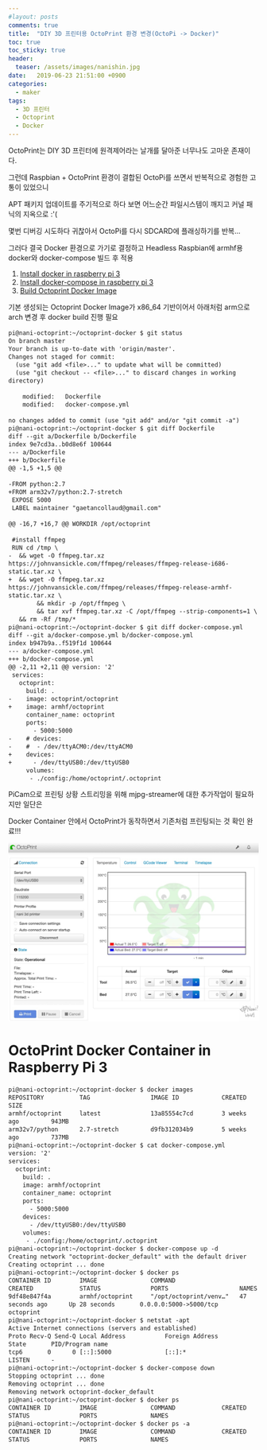 ```yaml
---
#layout: posts
comments: true
title:  "DIY 3D 프린터용 OctoPrint 환경 변경(OctoPi -> Docker)"
toc: true
toc_sticky: true
header:
  teaser: /assets/images/nanishin.jpg
date:   2019-06-23 21:51:00 +0900
categories:
  - maker
tags:
  - 3D 프린터
  - Octoprint
  - Docker
---
```

OctoPrint는 DIY 3D 프린터에 원격제어라는 날개를 달아준 너무나도 고마운 존재이다.

그런데 Raspbian + OctoPrint 환경이 결합된 OctoPi를 쓰면서 반복적으로 경험한 고통이 있었으니

APT 패키지 업데이트를 주기적으로 하다 보면 어느순간 파일시스템이 깨지고 커널 패닉의 지옥으로 :'(

몇번 디버깅 시도하다 귀찮아서 OctoPi를 다시 SDCARD에 플래싱하기를 반복...

그러다 결국 Docker 환경으로 가기로 결정하고 Headless Raspbian에 armhf용 docker와 docker-compose 빌드 후 적용

1. [Install docker in raspberry pi 3](https://blog.docker.com/2019/03/happy-pi-day-docker-raspberry-pi/)
2. [Install docker-compose in raspberry pi 3](https://www.berthon.eu/2019/revisiting-getting-docker-compose-on-raspberry-pi-arm-the-easy-way/)
3. [Build Octoprint Docker Image](https://github.com/OctoPrint/docker)

기본 생성되는 Octoprint Docker Image가 x86_64 기반이어서 아래처럼 arm으로 arch 변경 후 docker build 진행 필요
```shell
pi@nani-octoprint:~/octoprint-docker $ git status
On branch master
Your branch is up-to-date with 'origin/master'.
Changes not staged for commit:
  (use "git add <file>..." to update what will be committed)
  (use "git checkout -- <file>..." to discard changes in working directory)

	modified:   Dockerfile
	modified:   docker-compose.yml

no changes added to commit (use "git add" and/or "git commit -a")
pi@nani-octoprint:~/octoprint-docker $ git diff Dockerfile
diff --git a/Dockerfile b/Dockerfile
index 9e7cd3a..b0d8e6f 100644
--- a/Dockerfile
+++ b/Dockerfile
@@ -1,5 +1,5 @@

-FROM python:2.7
+FROM arm32v7/python:2.7-stretch
 EXPOSE 5000
 LABEL maintainer "gaetancollaud@gmail.com"

@@ -16,7 +16,7 @@ WORKDIR /opt/octoprint

 #install ffmpeg
 RUN cd /tmp \
-  && wget -O ffmpeg.tar.xz https://johnvansickle.com/ffmpeg/releases/ffmpeg-release-i686-static.tar.xz \
+  && wget -O ffmpeg.tar.xz https://johnvansickle.com/ffmpeg/releases/ffmpeg-release-armhf-static.tar.xz \
        && mkdir -p /opt/ffmpeg \
        && tar xvf ffmpeg.tar.xz -C /opt/ffmpeg --strip-components=1 \
   && rm -Rf /tmp/*
pi@nani-octoprint:~/octoprint-docker $ git diff docker-compose.yml
diff --git a/docker-compose.yml b/docker-compose.yml
index b947b9a..f519f1d 100644
--- a/docker-compose.yml
+++ b/docker-compose.yml
@@ -2,11 +2,11 @@ version: '2'
 services:
   octoprint:
     build: .
-    image: octoprint/octoprint
+    image: armhf/octoprint
     container_name: octoprint
     ports:
       - 5000:5000
-    # devices:
-    #  - /dev/ttyACM0:/dev/ttyACM0
+    devices:
+      - /dev/ttyUSB0:/dev/ttyUSB0
     volumes:
      - ./config:/home/octoprint/.octoprint
```

PiCam으로 프린팅 상황 스트리밍을 위해 mjpg-streamer에 대한 추가작업이 필요하지만 일단은

Docker Container 안에서 OctoPrint가 동작하면서 기존처럼 프린팅되는 것 확인 완료!!!

![OctoPrint in Docker](/assets/images/octoprint_in_docker.jpg)

# OctoPrint Docker Container in Raspberry Pi 3
```shell
pi@nani-octoprint:~/octoprint-docker $ docker images
REPOSITORY          TAG                 IMAGE ID            CREATED             SIZE
armhf/octoprint     latest              13a85554c7cd        3 weeks ago         943MB
arm32v7/python      2.7-stretch         d9fb312034b9        5 weeks ago         737MB
pi@nani-octoprint:~/octoprint-docker $ cat docker-compose.yml
version: '2'
services:
  octoprint:
    build: .
    image: armhf/octoprint
    container_name: octoprint
    ports:
      - 5000:5000
    devices:
      - /dev/ttyUSB0:/dev/ttyUSB0
    volumes:
     - ./config:/home/octoprint/.octoprint
pi@nani-octoprint:~/octoprint-docker $ docker-compose up -d
Creating network "octoprint-docker_default" with the default driver
Creating octoprint ... done
pi@nani-octoprint:~/octoprint-docker $ docker ps
CONTAINER ID        IMAGE               COMMAND                  CREATED             STATUS              PORTS                    NAMES
9df48e847f4a        armhf/octoprint     "/opt/octoprint/venv…"   47 seconds ago      Up 28 seconds       0.0.0.0:5000->5000/tcp   octoprint
pi@nani-octoprint:~/octoprint-docker $ netstat -apt
Active Internet connections (servers and established)
Proto Recv-Q Send-Q Local Address           Foreign Address         State       PID/Program name
tcp6       0      0 [::]:5000               [::]:*                  LISTEN      -
pi@nani-octoprint:~/octoprint-docker $ docker-compose down
Stopping octoprint ... done
Removing octoprint ... done
Removing network octoprint-docker_default
pi@nani-octoprint:~/octoprint-docker $ docker ps
CONTAINER ID        IMAGE               COMMAND             CREATED             STATUS              PORTS               NAMES
pi@nani-octoprint:~/octoprint-docker $ docker ps -a
CONTAINER ID        IMAGE               COMMAND             CREATED             STATUS              PORTS               NAMES
```

